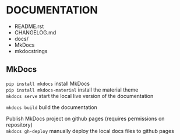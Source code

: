 # DOCUMENTATION 

- README.rst
- CHANGELOG.md
- docs/
- MkDocs
- mkdocstrings


## MkDocs

`pip install mkdocs` install MkDocs <br>
`pip install mkdocs-material` install the material theme <br>
`mkdocs serve` start the local live version of the documentation

`mkdocs build` build the documentation

Publish MkDocs project on github pages (requires permissions on repository) <br>
`mkdocs gh-deploy` manually deploy the local docs files to github pages
